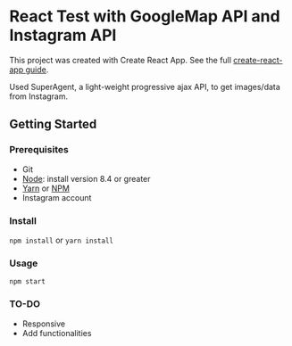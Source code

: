 # React Test with GoogleMap API and Instagram API

This project was created with Create React App.
See the full [create-react-app guide](https://github.com/facebookincubator/create-react-app/blob/master/packages/react-scripts/template/README.md).

Used SuperAgent, a light-weight progressive ajax API, to get images/data from Instagram.

## Getting Started

### Prerequisites

* Git
* [Node](https://nodejs.org/en/): install version 8.4 or greater
* [Yarn](https://yarnpkg.com/en/) or [NPM](https://www.npmjs.com/)
* Instagram account

### Install

`npm install` or `yarn install`

### Usage

`npm start`

### TO-DO

* Responsive
* Add functionalities
